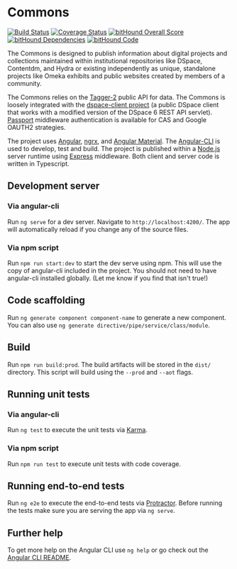 # Commons
[![Build Status](https://travis-ci.org/hatfieldlibrary/commons.svg?branch=master)](https://travis-ci.org/hatfieldlibrary/commons)
[![Coverage Status](https://coveralls.io/repos/github/hatfieldlibrary/commons/badge.svg?branch=master)](https://coveralls.io/github/hatfieldlibrary/commons?branch=master)
[![bitHound Overall Score](https://www.bithound.io/github/hatfieldlibrary/commons/badges/score.svg)](https://www.bithound.io/github/hatfieldlibrary/commons)
[![bitHound Dependencies](https://www.bithound.io/github/hatfieldlibrary/commons/badges/dependencies.svg)](https://www.bithound.io/github/hatfieldlibrary/commons/master/dependencies/npm)
[![bitHound Code](https://www.bithound.io/github/hatfieldlibrary/commons/badges/code.svg)](https://www.bithound.io/github/hatfieldlibrary/commons)

The Commons is designed to publish information about digital projects and collections maintained within institutional repositories like DSpace, Contentdm, and Hydra or
 existing independently as unique, standalone projects like Omeka exhibits and public websites created by members of a community.

The Commons relies on the [Tagger-2](https://github.com/hatfieldlibrary/tagger-2) public API for data.  The Commons is loosely integrated with the [dspace-client project](https://github.com/hatfieldlibrary/dspace-angular-client) (a public DSpace client that works with a 
 modified version of the DSpace 6 REST API servlet). [Passport](http://passportjs.org/) middleware authentication is available for CAS and Google OAUTH2 strategies.

The project uses [Angular](https://angular.io/), [ngrx](https://github.com/ngrx), and [Angular Material](https://material.angular.io/).
The [Angular-CLI](https://cli.angular.io/) is used to develop, test and build. The  project is published within a [Node.js](https://nodejs.org/en/) server
 runtime using [Express](https://expressjs.com/) middleware.
Both client and server code is written in Typescript. 
## Development server

### Via angular-cli
Run `ng serve` for a dev server. Navigate to `http://localhost:4200/`. The app will automatically reload if you change any of the source files.

### Via npm script
Run `npm run start:dev` to start the dev serve using npm. This will use the copy of angular-cli included in the project.  You should not need to have angular-cli installed globally. (Let me know if you find that isn't true!)

## Code scaffolding

Run `ng generate component component-name` to generate a new component. You can also use `ng generate directive/pipe/service/class/module`.

## Build

Run `npm run build:prod`. The build artifacts will be stored in the `dist/` directory. This script will build using the `--prod` and `--aot` flags.

## Running unit tests

### Via angular-cli
Run `ng test` to execute the unit tests via [Karma](https://karma-runner.github.io).

### Via npm script
Run `npm run test` to execute unit tests with code coverage.

## Running end-to-end tests

Run `ng e2e` to execute the end-to-end tests via [Protractor](http://www.protractortest.org/).
Before running the tests make sure you are serving the app via `ng serve`.

## Further help

To get more help on the Angular CLI use `ng help` or go check out the [Angular CLI README](https://github.com/angular/angular-cli/blob/master/README.md).
